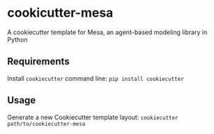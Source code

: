 cookicutter-mesa
====

A cookiecutter template for Mesa, an agent-based modeling library in Python

Requirements
------------
Install `cookiecutter` command line: `pip install cookiecutter`

Usage
-----
Generate a new Cookiecutter template layout: `cookiecutter path/to/cookiecutter-mesa`
